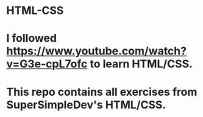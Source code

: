 # HTML-CSS
# I followed https://www.youtube.com/watch?v=G3e-cpL7ofc to learn HTML/CSS.
# This repo contains all exercises from SuperSimpleDev's HTML/CSS.
